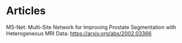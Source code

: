 # Articles
MS-Net: Multi-Site Network for Improving Prostate Segmentation with Heterogeneous MRI Data: https://arxiv.org/abs/2002.03366
